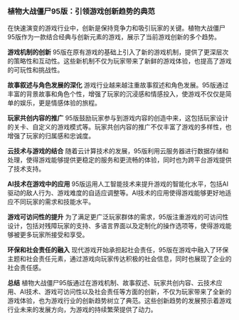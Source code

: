 ### 植物大战僵尸95版：引领游戏创新趋势的典范

在快速演变的游戏行业中，创新是保持竞争力和吸引玩家的关键。植物大战僵尸95版作为一款结合经典与创新元素的游戏，展示了当前游戏创新的多个趋势。

**游戏机制的创新**
95版在原有游戏的基础上引入了新的游戏机制，提供了更深层次的策略性和互动性。这些新机制不仅为玩家带来了新鲜的游戏体验，也提高了游戏的可玩性和挑战性。

**故事叙述与角色发展的深化**
游戏行业越来越注重故事叙述和角色发展。95版通过丰富的背景故事和角色个性，增强了玩家的沉浸感和情感投入，使游戏不仅仅是简单的娱乐，更是情感体验的旅程。

**玩家共创内容的推广**
95版鼓励玩家参与到游戏内容的创造中来，这包括玩家设计的关卡、自定义的游戏模式等。玩家共创内容的推广不仅丰富了游戏的多样性，也增强了玩家的归属感和忠诚度。

**云技术与游戏的结合**
随着云计算技术的发展，95版利用云服务器进行数据存储和处理，使得游戏能够提供更稳定的服务和更流畅的体验，同时也为跨平台游戏提供了技术支持。

**AI技术在游戏中的应用**
95版运用人工智能技术来提升游戏的智能化水平，包括AI驱动的敌人行为、游戏难度的自适应调整等。AI技术的应用使得游戏能够更好地适应不同玩家的需求和技能水平。

**游戏可访问性的提升**
为了满足更广泛玩家群体的需求，95版注重游戏的可访问性设计，包括对残障玩家的支持、多语言界面以及定制化的操作选项等，使得游戏能够被更多玩家所接受和享受。

**环保和社会责任的融入**
现代游戏开始承担起社会责任，95版在游戏中融入了环保主题和社会责任元素，通过游戏向玩家传达积极的社会信息，同时也展现了企业的社会责任感。

**总结**
植物大战僵尸95版通过在游戏机制、故事叙述、玩家共创内容、云技术应用、AI技术、游戏可访问性以及社会责任等方面的创新，不仅为玩家带来了全新的游戏体验，也为游戏行业的创新趋势树立了典范。这些创新趋势的发展预示着游戏行业未来的发展方向，为游戏的持续繁荣提供了动力。